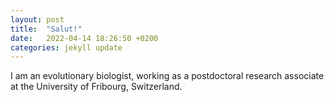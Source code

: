 ```yaml
---
layout: post
title:  "Salut!"
date:   2022-04-14 18:26:50 +0200
categories: jekyll update
---
```


I am an evolutionary biologist, working as a postdoctoral research associate at the University of Fribourg, Switzerland. 
